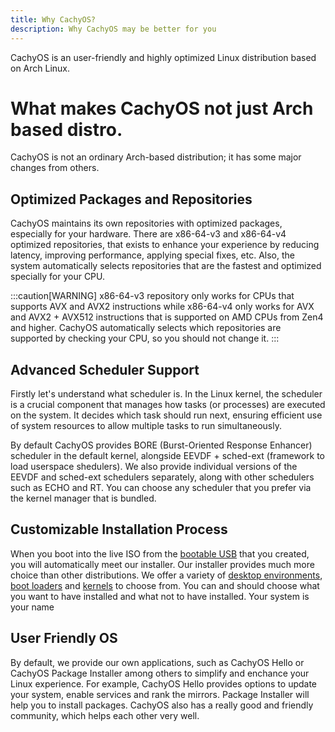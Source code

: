```yaml
---
title: Why CachyOS?
description: Why CachyOS may be better for you
---
```


CachyOS is an user-friendly and highly optimized Linux distribution based on Arch Linux.

# What makes CachyOS not just Arch based distro.

CachyOS is not an ordinary Arch-based distribution; it has some major changes from others.

## Optimized Packages and Repositories
CachyOS maintains its own repositories with optimized packages, especially for your hardware.
There are x86-64-v3 and x86-64-v4 optimized repositories, that exists to enhance your experience by
reducing latency, improving performance, applying special fixes, etc.
Also, the system automatically selects repositories that are the fastest and optimized specially for your CPU.

:::caution[WARNING]
x86-64-v3 repository only works for CPUs that supports AVX and AVX2 instructions
while x86-64-v4 only works for AVX and AVX2 + AVX512 instructions that is supported on AMD CPUs
from Zen4 and higher. CachyOS automatically selects which repositories are supported by checking your CPU, so you should not
change it.
:::

## Advanced Scheduler Support
Firstly let's understand what scheduler is. In the Linux kernel, the scheduler is a crucial component
that manages how tasks (or processes) are executed on the system. It decides which task should run next,
ensuring efficient use of system resources to allow multiple tasks to run simultaneously.

By default CachyOS provides BORE (Burst-Oriented Response Enhancer) scheduler in the default kernel,
alongside EEVDF + sched-ext (framework to load userspace shedulers). We also provide individual versions of the EEVDF and sched-ext schedulers
separately, along with other schedulers such as ECHO and RT. You can choose any scheduler that you prefer via the kernel manager that is bundled.

## Customizable Installation Process
When you boot into the live ISO from the [bootable USB](/installation/installation_prepare/#creating-a-bootable-cachyos-usb-drive) that you created,
you will automatically meet our installer. Our installer provides much more choice than other distributions.
We offer a variety of [desktop environments](/installation/desktop_environments/), [boot loaders](/installation/bootmanagers/)
and [kernels](kernel/kernel/#variants) to choose from.
You can and should choose what you want to have installed and what not to have installed. Your system is your name

## User Friendly OS
By default, we provide our own applications, such as CachyOS Hello or CachyOS Package Installer
among others to simplify and enchance your Linux experience. For example, CachyOS Hello provides options to update your system, enable services and rank the mirrors. Package Installer will help you to install packages.
CachyOS also has a really good and friendly community, which helps each other very well.
